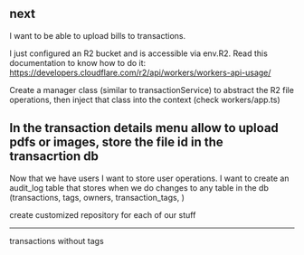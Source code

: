 ## next

I want to be able to upload bills to transactions.

I just configured an R2 bucket and is accessible via env.R2. Read this documentation to know how to do it: https://developers.cloudflare.com/r2/api/workers/workers-api-usage/

Create a manager class (similar to transactionService) to abstract the R2 file operations, then inject that class into the context (check workers/app.ts)

## In the transaction details menu allow to upload pdfs or images, store the file id in the transacrtion db

Now that we have users I want to store user operations. I want to create an audit_log table that stores when we do changes to any table in the db (transactions, tags, owners, transaction_tags, )

create customized repository for each of our stuff

---

transactions without tags
